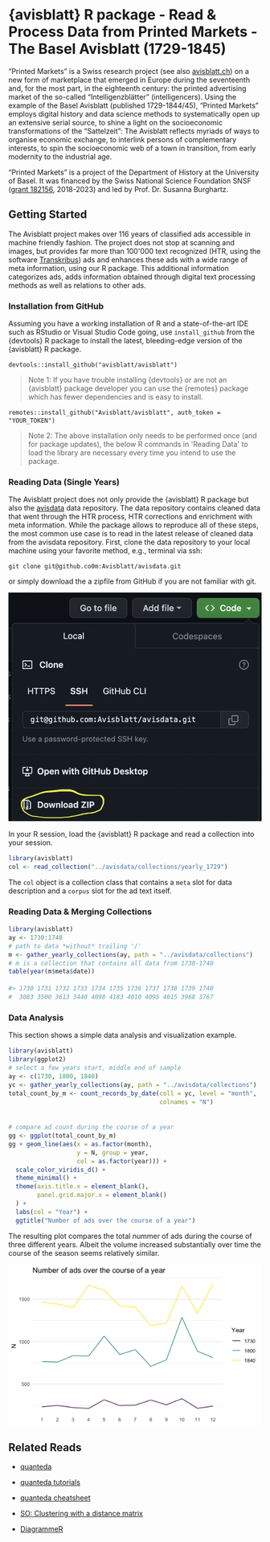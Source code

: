 # {avisblatt} R package - Read & Process Data from Printed Markets - The Basel Avisblatt (1729-1845)

“Printed Markets” is a Swiss research project (see also [avisblatt.ch](https://avisblatt.ch)) on a new form of marketplace that emerged in Europe during the seventeenth and, for the most part, in the eighteenth century: the printed advertising market of the so-called “Intelligenzblätter” (intelligencers). Using the example of the Basel Avisblatt (published 1729-1844/45), “Printed Markets” employs digital history and data science methods to systematically open up an extensive serial source, to shine a light on the socioeconomic transformations of the “Sattelzeit”: The Avisblatt reflects myriads of ways to organise economic exchange, to interlink persons of complementary interests, to spin the socioeconomic web of a town in transition, from early modernity to the industrial age.

“Printed Markets” is a project of the Department of History at the University of Basel. It was financed by the Swiss National Science Foundation SNSF ([grant  182156](https://data.snf.ch/grants/grant/182156), 2018-2023) and led by Prof. Dr. Susanna Burghartz.


## Getting Started 

The Avisblatt project makes over 116 years of classified ads accessible in machine friendly fashion. 
The project does not stop at scanning and images, but provides far more 
than 100'000 text recognized (HTR, using the software [Transkribus](transkribus.eu/)) ads and enhances these ads with a wide range
of meta information, using our R package. This additional information categorizes ads, adds 
information obtained through digital text processing methods as well as relations
to other ads. 


### Installation from GitHub

Assuming you have a working installation of R and a state-of-the-art IDE such 
as RStudio or Visual Studio Code going, use `install_github` from the 
{devtools} R package to install the latest, bleeding-edge version of the
{avisblatt} R package. 


```
devtools::install_github("avisblatt/avisblatt")
```


>Note 1: If you have trouble installing {devtools} or are not an {avisblatt} package developer you can use the {remotes} package which has fewer dependencies and is easy to install. 


```
remotes::install_github("Avisblatt/avisblatt", auth_token = "YOUR_TOKEN")
```


>Note 2: The above installation only needs to be performed once (and for 
package updates), the below R commands in 'Reading Data' to load the library
are necessary every time you intend to use the package.


### Reading Data (Single Years)

The Avisblatt project does not only provide the {avisblatt} R package but also 
the [avisdata](https://github.com/avisblatt/avisdata) data repository. The
data repository contains cleaned data that went through the HTR process, HTR
corrections and enrichment with meta information. While the package allows 
to reproduce all of these steps, the most common use case is to read in the
latest release of cleaned data from the avisdata repository. First, clone the 
data repository to your local machine using your favorite method, e.g., 
terminal via ssh:


```
git clone git@github.co0m:Avisblatt/avisdata.git
```

or simply download the a zipfile from GitHub if you are not familiar with git. 

![](github-zip.png)


In your R session, load the {avisblatt} R package and read a collection
into your session.


```r
library(avisblatt)
col <- read_collection("../avisdata/collections/yearly_1729")

```

The `col` object is a collection class that contains a `meta` slot for 
data description and a `corpus` slot for the ad text itself. 



### Reading Data & Merging Collections


```r
library(avisblatt)
ay <- 1730:1740
# path to data *without* trailing '/'
m <- gather_yearly_collections(ay, path = "../avisdata/collections")
# m is a collection that contains all data from 1730-1740
table(year(m$meta$date))

#> 1730 1731 1732 1733 1734 1735 1736 1737 1738 1739 1740 
#  3083 3500 3613 3440 4098 4183 4010 4095 4015 3968 3767 


```


### Data Analysis

This section shows a simple data analysis and visualization example. 

```r
library(avisblatt)
library(ggplot2)
# select a few years start, middle end of sample
ay <- c(1730, 1800, 1840)
yc <- gather_yearly_collections(ay, path = "../avisdata/collections")
total_count_by_m <- count_records_by_date(coll = yc, level = "month",
                                          colnames = "N")


# compare ad count during the course of a year 
gg <- ggplot(total_count_by_m)
gg + geom_line(aes(x = as.factor(month),
                   y = N, group = year,
                   col = as.factor(year))) +
  scale_color_viridis_d() +
  theme_minimal() +
  theme(axis.title.x = element_blank(),
        panel.grid.major.x = element_blank()
  ) +
  labs(col = "Year") +
  ggtitle("Number of ads over the course of a year")

```

The resulting plot compares the total nummer of ads during the course of
three different years. Albeit the volume increased substantially over time the course of the season seems relatively similar. 

![](seasons.png)










## Related Reads

- [quanteda](https://quanteda.io)
- [quanteda tutorials](https://tutorials.quanteda.io)
- [quanteda cheatsheet](https://muellerstefan.net/files/quanteda-cheatsheet.pdf)

- [SO: Clustering with a distance matrix](https://stats.stackexchange.com/questions/2717/clustering-with-a-distance-matrix)
- [DiagrammeR](https://rich-iannone.github.io/DiagrammeR/#features)
